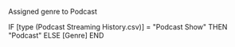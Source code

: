 Assigned genre to Podcast

IF [type (Podcast Streaming History.csv)] = "Podcast Show" THEN "Podcast" ELSE [Genre] END